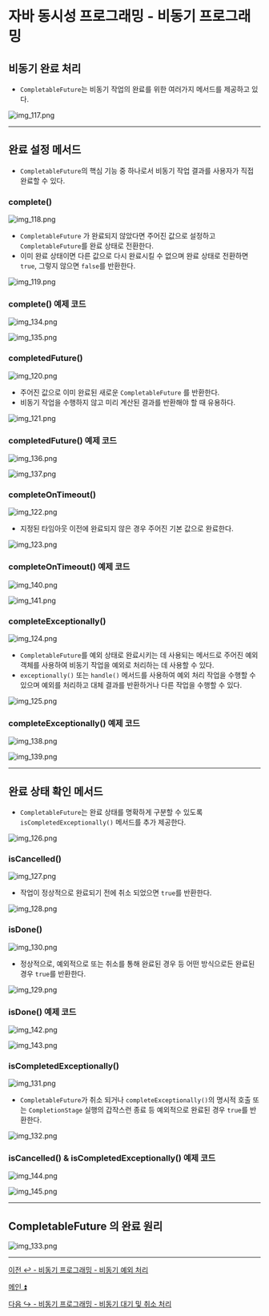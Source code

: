 # 자바 동시성 프로그래밍 - 비동기 프로그래밍

## 비동기 완료 처리

- `CompletableFuture`는 비동기 작업의 완료를 위한 여러가지 메서드를 제공하고 있다.

![img_117.png](image/img_117.png)

---

## 완료 설정 메서드

- `CompletableFuture`의 핵심 기능 중 하나로서 비동기 작업 결과를 사용자가 직접 완료할 수 있다.

### complete()

![img_118.png](image/img_118.png)

- `CompletableFuture` 가 완료되지 않았다면 주어진 값으로 설정하고 `CompletableFuture`를 완료 상태로 전환한다.
- 이미 완료 상태이면 다른 값으로 다시 완료시킬 수 없으며 완료 상태로 전환하면 `true`, 그렇지 않으면 `false`를 반환한다.

![img_119.png](image/img_119.png)

### complete() 예제 코드

![img_134.png](image/img_134.png)

![img_135.png](image/img_135.png)

### completedFuture()

![img_120.png](image/img_120.png)

- 주어진 값으로 이미 완료된 새로운 `CompletableFuture` 를 반환한다.
- 비동기 작업을 수행하지 않고 미리 계산된 결과를 반환해야 할 때 유용하다.

![img_121.png](image/img_121.png)

### completedFuture() 예제 코드

![img_136.png](image/img_136.png)

![img_137.png](image/img_137.png)

### completeOnTimeout()

![img_122.png](image/img_122.png)

- 지정된 타임아웃 이전에 완료되지 않은 경우 주어진 기본 값으로 완료한다.

![img_123.png](image/img_123.png)

### completeOnTimeout() 예제 코드

![img_140.png](image/img_140.png)

![img_141.png](image/img_141.png)

### completeExceptionally()

![img_124.png](image/img_124.png)

- `CompletableFuture`를 예외 상태로 완료시키는 데 사용되는 메서드로 주어진 예외 객체를 사용하여 비동기 작업을 예외로 처리하는 데 사용할 수 있다.
- `exceptionally()` 또는 `handle()` 메서드를 사용하여 예외 처리 작업을 수행할 수 있으며 예외를 처리하고 대체 결과를 반환하거나 다른 작업을 수행할 수 있다.

![img_125.png](image/img_125.png)

### completeExceptionally() 예제 코드

![img_138.png](image/img_138.png)

![img_139.png](image/img_139.png)

---

## 완료 상태 확인 메서드

- `CompletableFuture`는 완료 상태를 명확하게 구분할 수 있도록 `isCompletedExceptionally()` 메서드를 추가 제공한다.

![img_126.png](image/img_126.png)

### isCancelled()

![img_127.png](image/img_127.png)

- 작업이 정상적으로 완료되기 전에 취소 되었으면 `true`를 반환한다.

![img_128.png](image/img_128.png)

### isDone()

![img_130.png](image/img_130.png)

- 정상적으로, 예외적으로 또는 취소를 통해 완료된 경우 등 어떤 방식으로든 완료된 경우 `true`를 반환한다.

![img_129.png](image/img_129.png)

### isDone() 예제 코드

![img_142.png](image/img_142.png)

![img_143.png](image/img_143.png)

### isCompletedExceptionally()

![img_131.png](image/img_131.png)

- `CompletableFuture`가 취소 되거나 `completeExceptionally()`의 명시적 호출 또는 `CompletionStage` 실행의 갑작스런 종료 등 예외적으로 완료된 경우 `true`를 반환한다.

![img_132.png](image/img_132.png)

### isCancelled() & isCompletedExceptionally() 예제 코드

![img_144.png](image/img_144.png)

![img_145.png](image/img_145.png)

---

## CompletableFuture 의 완료 원리

![img_133.png](image/img_133.png)

---

[이전 ↩️ - 비동기 프로그래밍 - 비동기 예외 처리]()

[메인 ⏫](https://github.com/genesis12345678/TIL/blob/main/Java/reactive/Main.md)

[다음 ↪️ - 비동기 프로그래밍 - 비동기 대기 및 취소 처리]()